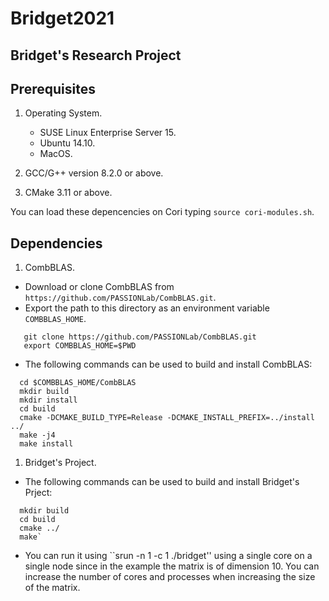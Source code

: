 # Bridget2021
## Bridget's Research Project

## Prerequisites

1. Operating System.
    *  SUSE Linux Enterprise Server 15.
    *  Ubuntu 14.10.
    *  MacOS.
    
2. GCC/G++ version 8.2.0 or above.

3. CMake 3.11 or above.

You can load these depencencies on Cori typing `source cori-modules.sh`.

## Dependencies
    
1. CombBLAS.
  * Download or clone CombBLAS from `https://github.com/PASSIONLab/CombBLAS.git`.
  * Export the path to this directory as an environment variable `COMBBLAS_HOME`.
   ```
      git clone https://github.com/PASSIONLab/CombBLAS.git
      export COMBBLAS_HOME=$PWD
   ```
  * The following commands can be used to build and install CombBLAS:
  ```
    cd $COMBBLAS_HOME/CombBLAS
    mkdir build
    mkdir install
    cd build
    cmake -DCMAKE_BUILD_TYPE=Release -DCMAKE_INSTALL_PREFIX=../install ../
    make -j4
    make install         
  ```
1. Bridget's Project.
  * The following commands can be used to build and install Bridget's Prject:
  ```
    mkdir build
    cd build
    cmake ../
    make`       
  ```
  * You can run it using ``srun -n 1 -c 1 ./bridget'' using a single core on a single node since in the example the matrix is of dimension 10. You can increase the number of cores and processes when increasing the size of the matrix.
